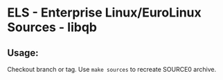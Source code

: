 # ELS - Enterprise Linux/EuroLinux Sources - libqb
 
## Usage:
  Checkout branch or tag. Use `make sources` to recreate  SOURCE0 archive.

